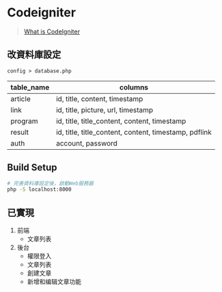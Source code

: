 # Codeigniter

> [What is CodeIgniter](https://github.com/louiselin/codeigniter/blob/master/readme.rst)


## 改資料庫設定

```config > database.php```


|    table_name    | columns |
| ---------- | --- |
| article |  id, title, content, timestamp |
| link       |  id, title, picture, url, timestamp |
| program       |  id, title, title_content, content, timestamp |
| result       |  id, title, title_content, content, timestamp, pdflink |
| auth       |  account, password |


## Build Setup

``` bash
# 完善資料庫設定後，啟動Web服務器
php -S localhost:8000
```

## 已實現

1. 前端
    - 文章列表
2. 後台
    - 權限登入
    - 文章列表
    - 創建文章
    - 新增和编辑文章功能
